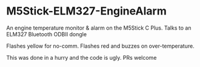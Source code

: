 # M5Stick-ELM327-EngineAlarm
An engine temperature monitor &amp; alarm on the M5Stick C Plus. Talks to an ELM327 Bluetooth ODBII dongle

Flashes yellow for no-comm.
Flashes red and buzzes on over-temperature.

This was done in a hurry and the code is ugly. PRs welcome
